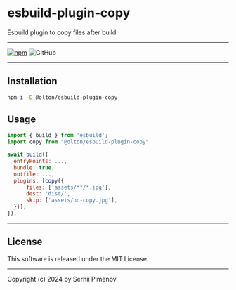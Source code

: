 # esbuild-plugin-copy

Esbuild plugin to copy files after build

---

[![npm](https://img.shields.io/npm/v/@olton/esbuild-plugin-copy)](https://www.npmjs.com/package/@olton/esbuild-plugin-copy)
![GitHub](https://img.shields.io/github/license/olton/esbuild-plugin-copy)

---

## Installation
```bash
npm i -D @olton/esbuild-plugin-copy
```

## Usage
```js
import { build } from 'esbuild';
import copy from "@olton/esbuild-plugin-copy"

await build({
  entryPoints: ...,
  bundle: true,
  outfile: ...,
  plugins: [copy({
      files: ['assets/**/*.jpg'],
      dest: 'dist/',
      skip: ['assets/no-copy.jpg'],
  })],
});
```

---

## License
This software is released under the MIT License.

---

Copyright (c) 2024 by Serhii Pimenov